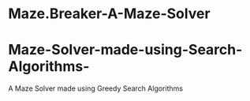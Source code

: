 # Maze.Breaker-A-Maze-Solver
# Maze-Solver-made-using-Search-Algorithms-
A Maze Solver made using Greedy Search Algorithms 
